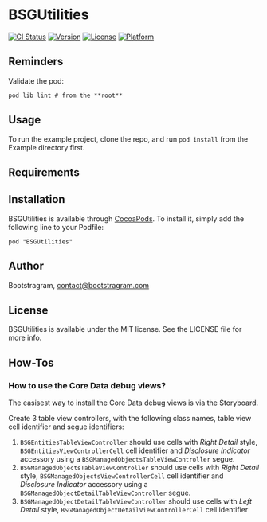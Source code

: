# BSGUtilities

[![CI Status](http://img.shields.io/travis/Bootstragram/BSGUtilities.svg?style=flat)](https://travis-ci.org/Bootstragram/BSGUtilities)
[![Version](https://img.shields.io/cocoapods/v/BSGUtilities.svg?style=flat)](http://cocoadocs.org/docsets/BSGUtilities)
[![License](https://img.shields.io/cocoapods/l/BSGUtilities.svg?style=flat)](http://cocoadocs.org/docsets/BSGUtilities)
[![Platform](https://img.shields.io/cocoapods/p/BSGUtilities.svg?style=flat)](http://cocoadocs.org/docsets/BSGUtilities)

## Reminders

Validate the pod:

    pod lib lint # from the **root**

## Usage

To run the example project, clone the repo, and run `pod install` from the Example directory first.

## Requirements

## Installation

BSGUtilities is available through [CocoaPods](http://cocoapods.org). To install
it, simply add the following line to your Podfile:

    pod "BSGUtilities"

## Author

Bootstragram, contact@bootstragram.com

## License

BSGUtilities is available under the MIT license. See the LICENSE file for more info.

## How-Tos

### How to use the Core Data debug views?

The easisest way to install the Core Data debug views is via the Storyboard.

Create 3 table view controllers, with the following class names, table view cell identifier and segue identifiers:

1. `BSGEntitiesTableViewController` should use cells with *Right Detail* style, `BSGEntitiesViewControllerCell` 
   cell identifier and *Disclosure Indicator* accessory using a `BSGManagedObjectsTableViewController` segue.
2. `BSGManagedObjectsTableViewController` should use cells with *Right Detail* style, `BSGManagedObjectsViewControllerCell` 
   cell identifier and *Disclosure Indicator* accessory using a `BSGManagedObjectDetailTableViewController` segue.
3. `BSGManagedObjectDetailTableViewController` should use cells with *Left Detail* style, `BSGManagedObjectDetailViewControllerCell` 
   cell identifier